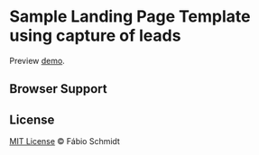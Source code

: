 # Sample Landing Page Template using capture of leads
Preview [demo](https://fcschmidt.me/sample-landing-page-template/).

## Browser Support

## License
[MIT License](https://opensource.org/licenses/MIT) © Fábio Schmidt
